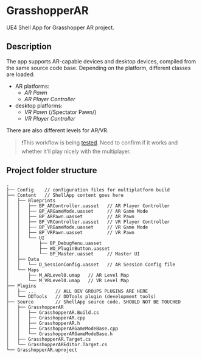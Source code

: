 # GrasshopperAR
UE4 Shell App for Grasshopper AR project.

## Description

The app supports AR-capable devices and desktop devices, compiled from the same source code base.
Depending on the platform, different classes are loaded:
* AR platforms:
	* *AR Pawn*
	* *AR Player Controller* 
* desktop platforms:
	* *VR Pawn* (/Spectator Pawn/)
	* *VR Player Controller*

There are also different levels for AR/VR.

> ❗️This workflow is being [tested](https://udn.unrealengine.com/questions/553302/how-to-load-different-gamemodes-for-different-plat.html). Need to confirm if it works and whether it’ll play nicely with the multiplayer.

## Project folder structure

```
.
├── Config    // configuration files for multiplatform build
├── Content   // ShellApp content goes here
│   ├── Blueprints
│   │   ├── BP_ARController.uasset   // AR Player Controller
│   │   ├── BP_ARGameMode.uasset     // AR Game Mode
│   │   ├── BP_ARPawn.uasset         // AR Pawn
│   │   ├── BP_VRController.uasset   // VR Player Controller
│   │   ├── BP_VRGameMode.uasset     // VR Game Mode
│   │   ├── BP_VRPawn.uasset         // VR Pawn
│   │   └── UI
│   │       ├── BP_DebugMenu.uasset
│   │       ├── WD_PluginButton.uasset
│   │       └── BP_Master.uasset     // Master UI
│   ├── Data
│   │   └── D_SessionConfig.uasset   // AR Session Config file
│   └── Maps
│       ├── M_ARLevel0.umap   // AR Level Map
│       └── M_VRLevel0.umap   // VR Level Map
├── Plugins
│   ├── ...       // ALL DEV GROUPS PLUGINS ARE HERE
│   └── DDTools   // DDTools plugin (development tools)
├── Source        // ShellApp source code. SHOULD NOT BE TOUCHED
│   ├── GrasshopperAR
│   │   ├── GrasshopperAR.Build.cs
│   │   ├── GrasshopperAR.cpp
│   │   ├── GrasshopperAR.h
│   │   ├── GrasshopperARGameModeBase.cpp
│   │   └── GrasshopperARGameModeBase.h
│   ├── GrasshopperAR.Target.cs
│   └── GrasshopperAREditor.Target.cs
└── GrasshopperAR.uproject
```
